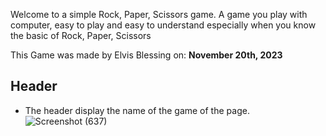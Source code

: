 Welcome to a simple Rock, Paper, Scissors game. A game you play with computer, easy to play and easy to understand especially when you know the basic of Rock, Paper, Scissors

This Game was made by Elvis Blessing on: **November 20th, 2023**

## Header

* The header display the name of the game of the page.
  ![Screenshot (637)](https://github.com/Elvisthegreat/Rock-paper-scissors/assets/141064225/6dc1e0f6-60c4-452f-9af4-e85d91eb32fa)

